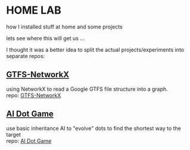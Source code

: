 # HOME LAB
how I installed stuff at home and some projects

lets see where this will get us ...



I thought it was a better idea to split the actual projects/experiments into separate repos:

## [GTFS-NetworkX]
using NetworkX to read a Google GTFS file structure into a graph.<br>
repo: [GTFS-NetworkX]

## [AI Dot Game]
use basic inheritance AI to "evolve" dots to find the shortest way to the target <br>
repo: [AI Dot Game]




[AI Dot Game]: https://github.com/Data-Monkey/AI_Dot_Game
[GTFS-NetworkX]: https://github.com/Data-Monkey/GTFS-NetworkX
